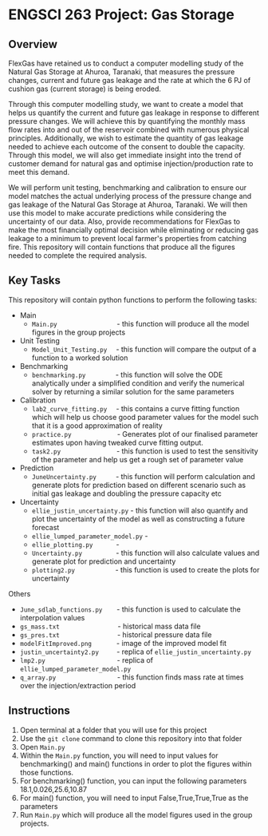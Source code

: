 # ENGSCI 263 Project: Gas Storage


## Overview


FlexGas have retained us to conduct a computer modelling study of the Natural Gas Storage at Ahuroa, Taranaki, that measures the pressure changes, 
current and future gas leakage and the rate at which the 6 PJ of cushion gas (current storage) is being eroded. 

Through this computer modelling study, we want to create a model that helps us quantify the current and future gas leakage in response to different 
pressure changes. We will achieve this by quantifying the monthly mass flow rates into and out of the reservoir combined with numerous physical 
principles. Additionally, we wish to estimate the quantity of gas leakage needed to achieve each outcome of the consent to double the capacity. 
Through this model, we will also get immediate insight into the trend of customer demand for natural gas and optimise injection/production rate to meet 
this demand.

We will perform unit testing, benchmarking and calibration to ensure our model matches the actual underlying process of the pressure change and gas 
leakage of the Natural Gas Storage at Ahuroa, Taranaki. We will then use this model to make accurate predictions while considering the uncertainty of 
our data. Also, provide recommendations for FlexGas to make the most financially optimal decision while eliminating or reducing gas leakage to a minimum 
to prevent local farmer's properties from catching fire. This repository will contain functions that produce all the figures needed to complete the required analysis.

## Key Tasks

This repository will contain python functions to perform the following tasks:

* Main
  * `Main.py` &emsp;&emsp;&emsp;&emsp;&emsp;&emsp;&emsp;&ensp;&nbsp;&ensp;- this function will produce all the model figures in the group projects
* Unit Testing
  * `Model_Unit_Testing.py`&nbsp;&ensp;&ensp;- this function will compare the output of a function to a worked solution
* Benchmarking
  * `benchmarking.py`&emsp;&emsp;&emsp;&ensp;&nbsp;&ensp;- this function will solve the ODE analytically under a simplified condition and verify the
  numerical solver by returning a similar solution for the same parameters
* Calibration
  * `lab2_curve_fitting.py`&emsp;&nbsp;- this contains a curve fitting function which will help us choose good parameter values for the model such that it is a good approximation of
  reality
  * `practice.py`&emsp;&emsp;&emsp;&emsp;&emsp;&ensp;&ensp;&nbsp; - Generates plot of our finalised parameter estimates upon having tweaked curve fitting output.
  * `task2.py`&emsp;&emsp;&emsp;&emsp;&emsp;&emsp;&emsp;&emsp;- this function is used to test the sensitivity of the parameter and help us get a rough 
  set of parameter value
* Prediction 
  * `JuneUncertainty.py`&emsp;&emsp;&nbsp;&ensp;- this function will perform calculation and generate plots for prediction based on different scenario 
  such as initial gas leakage and doubling the pressure capacity etc
* Uncertainty
  * `ellie_justin_uncertainty.py` - this function will also quantify and plot the
  uncertainty of the model as well as constructing a future forecast
  * `ellie_lumped_parameter_model.py` -
  * `ellie_plotting.py`&emsp;&emsp;&nbsp;&ensp;&nbsp; - 
  * `Uncertainty.py`&emsp;&emsp;&emsp;&nbsp;&nbsp;&emsp; - this function will also calculate values and generate plot for prediction and uncertainty
  * `plotting2.py`&emsp;&emsp;&emsp;&ensp;&ensp;&emsp;&ensp; - this function is used to create the plots for uncertainty


Others

* `June_sdlab_functions.py`&emsp;&ensp;&nbsp; - this function is used to calculate the interpolation values
* `gs_mass.txt`&emsp;&emsp;&emsp;&emsp;&emsp;&emsp;&emsp;&nbsp;&ensp;&nbsp; - historical mass data file
* `gs_pres.txt`&emsp;&emsp;&emsp;&emsp;&emsp;&emsp;&emsp;&ensp;&ensp; - historical pressure data file
* `modelFitImproved.png`&emsp;&emsp;&emsp;&nbsp; - image of the improved model fit
* `justin_uncertainty2.py`&emsp;&ensp;&ensp;&nbsp; - replica of `ellie_justin_uncertainty.py`
* `lmp2.py`&emsp;&emsp;&emsp;&emsp;&emsp;&emsp;&emsp;&emsp;&emsp;&emsp; - replica of `ellie_lumped_parameter_model.py`
* `q_array.py`&emsp;&emsp;&emsp;&emsp;&emsp;&emsp;&emsp;&emsp;&ensp; - this function finds mass rate at times over the injection/extraction period

## Instructions  


1. Open terminal at a folder that you will use for this project
2. Use the `git clone` command to clone this repository into that folder
3. Open `Main.py` 
4. Within the `Main.py` function, you will need to input values for benchmarking() and main() functions in order to plot the figures within those functions.
5. For benchmarking() function, you can input the following parameters 18.1,0.026,25.6,10.87
6. For main() function, you will need to input False,True,True,True as the parameters
7. Run `Main.py` which will produce all the model figures used in the group projects.
